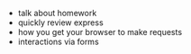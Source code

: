 * talk about homework
* quickly review express
* how you get your browser to make requests
* interactions via forms
